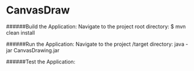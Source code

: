 # CanvasDraw

######Build the Application:
Navigate to the project root directory: $ mvn clean install

######Run the Application:
Navigate to the project /target directory: java -jar CanvasDrawing.jar

######Test the Application:
